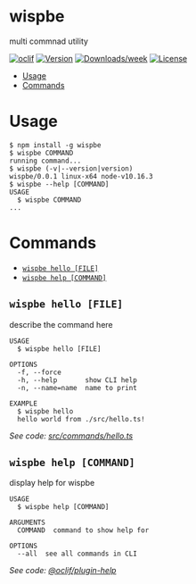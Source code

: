 wispbe
======

multi commnad utility

[![oclif](https://img.shields.io/badge/cli-oclif-brightgreen.svg)](https://oclif.io)
[![Version](https://img.shields.io/npm/v/wispbe.svg)](https://npmjs.org/package/wispbe)
[![Downloads/week](https://img.shields.io/npm/dw/wispbe.svg)](https://npmjs.org/package/wispbe)
[![License](https://img.shields.io/npm/l/wispbe.svg)](https://github.com/josecosta-on/wispbe/blob/master/package.json)

<!-- toc -->
* [Usage](#usage)
* [Commands](#commands)
<!-- tocstop -->
# Usage
<!-- usage -->
```sh-session
$ npm install -g wispbe
$ wispbe COMMAND
running command...
$ wispbe (-v|--version|version)
wispbe/0.0.1 linux-x64 node-v10.16.3
$ wispbe --help [COMMAND]
USAGE
  $ wispbe COMMAND
...
```
<!-- usagestop -->
# Commands
<!-- commands -->
* [`wispbe hello [FILE]`](#wispbe-hello-file)
* [`wispbe help [COMMAND]`](#wispbe-help-command)

## `wispbe hello [FILE]`

describe the command here

```
USAGE
  $ wispbe hello [FILE]

OPTIONS
  -f, --force
  -h, --help       show CLI help
  -n, --name=name  name to print

EXAMPLE
  $ wispbe hello
  hello world from ./src/hello.ts!
```

_See code: [src/commands/hello.ts](https://github.com/josecosta-on/wispbe/blob/v0.0.1/src/commands/hello.ts)_

## `wispbe help [COMMAND]`

display help for wispbe

```
USAGE
  $ wispbe help [COMMAND]

ARGUMENTS
  COMMAND  command to show help for

OPTIONS
  --all  see all commands in CLI
```

_See code: [@oclif/plugin-help](https://github.com/oclif/plugin-help/blob/v2.2.3/src/commands/help.ts)_
<!-- commandsstop -->
